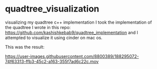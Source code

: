 # quadtree_visualization
visualizing my quadtree c++ implementation
I took the implementation of the quadtree I wrote in this repo: https://github.com/kashishkebab9/quadtree_implementation
and I attempted to visualize it using cinder on mac os.

This was the result:


https://user-images.githubusercontent.com/8800389/188295072-74f63313-ffb3-45c2-a163-355f7ad6c22c.mov

